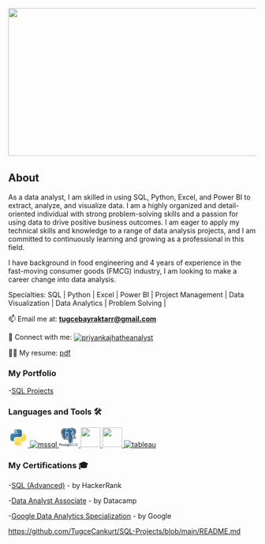 <picture>
<img src="https://user-images.githubusercontent.com/121382771/215333753-be1a0691-9adf-4533-84fa-0f57e1ad143a.png" width="840" height="300">
</picture>
  
  
## About

As a data analyst, I am skilled in using SQL, Python, Excel, and Power BI to extract, analyze, and visualize data. I am a highly organized and detail-oriented individual with strong problem-solving skills and a passion for using data to drive positive business outcomes. I am eager to apply my technical skills and knowledge to a range of data analysis projects, and I am committed to continuously learning and growing as a professional in this field.

I have background in food engineering and 4 years of experience in the fast-moving consumer goods (FMCG) industry, I am looking to make a career change into data analysis.

Specialties: SQL | Python | Excel | Power BI | Project Management | Data Visualization | Data Analytics | Problem Solving |

📫 Email me at: **tugcebayraktarr@gmail.com** 

🔗 Connect with me: <a href="https://www.linkedin.com/in/tugcebayraktar/" target="blank"><img align="center" src="https://raw.githubusercontent.com/rahuldkjain/github-profile-readme-generator/master/src/images/icons/Social/linked-in-alt.svg" alt="priyankajhatheanalyst" height="30" width="40" /></a>

👨‍💻 My resume: [pdf](https://github.com/TugceCankurt/TugceDataAnalyst/files/10530074/Tugce.Cankurt.Resume.pdf)

### My Portfolio
-[SQL Projects](https://github.com/TugceCankurt/SQL-Projects/blob/main/README.md)

<h3 align="left">Languages and Tools 🛠️ </h3>
<p align="left"> 
<a href="https://www.python.org" target="_blank"> <img src="https://raw.githubusercontent.com/devicons/devicon/master/icons/python/python-original.svg" alt="python" width="40" height="40"/> </a>
<a href="https://www.microsoft.com/en-us/sql-server" target="_blank"> <img src="https://www.svgrepo.com/show/303229/microsoft-sql-server-logo.svg" alt="mssql" width="40" height="40"/> </a> 
<a href="https://www.postgresql.org" target="_blank"> <img src="https://raw.githubusercontent.com/devicons/devicon/master/icons/postgresql/postgresql-original-wordmark.svg" alt="postgresql" width="40" height="40"/> </a>
<a href="https://www.microsoft.com/en-us/microsoft-365/excel" target="_blank"> <img src="https://user-images.githubusercontent.com/121382771/215337984-d76a83bb-b04a-491f-98cf-aad382bbb43b.png" width="40" height="40"/> </a>
<a href="https://powerbi.microsoft.com/en-au/" target="_blank"> <img src="https://user-images.githubusercontent.com/121382771/215338246-f3c9eca6-bc1d-48ec-b898-499ad240ab72.png" width="40" height="40"/> </a>
<a href="https://www.tableau.com/" target="_blank" rel="noreferrer"> <img src="https://user-images.githubusercontent.com/121382771/215338608-b5d39239-20e6-4e8a-b1a1-cb2a6060aa4d.jpg" alt="tableau" width="40" height="40"/> </a>


<h3 align="left">My Certifications 🎓</h3> </a>

-[SQL (Advanced)](https://github.com/TugceCankurt/TugceCankurt/files/10530261/sql_advanced.certificate.pdf) - by HackerRank 

-[Data Analyst Associate](https://github.com/TugceCankurt/TugceCankurt/files/10530317/Datacamp.data.analyst.pdf) - by Datacamp

-[Google Data Analytics Specialization](https://github.com/TugceCankurt/TugceCankurt/files/10530321/google.data.analytics.pdf) - by Google



https://github.com/TugceCankurt/SQL-Projects/blob/main/README.md



